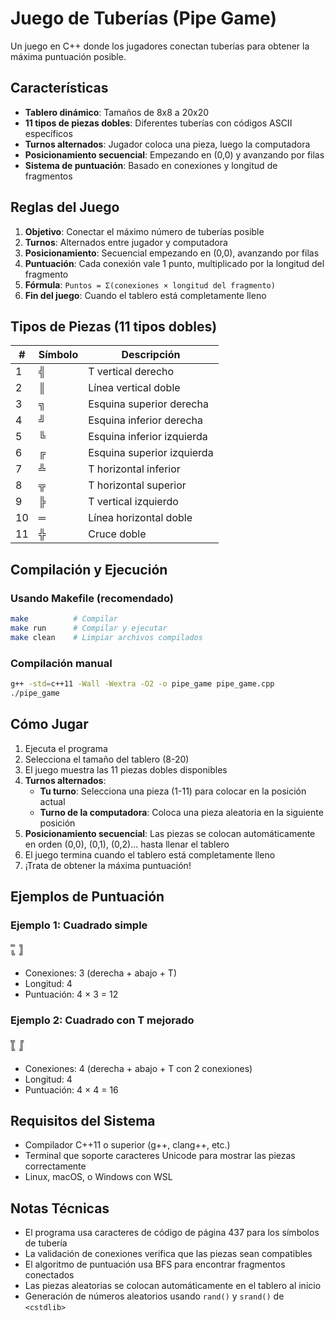 # Juego de Tuberías (Pipe Game)

Un juego en C++ donde los jugadores conectan tuberías para obtener la máxima puntuación posible.

## Características

- **Tablero dinámico**: Tamaños de 8x8 a 20x20
- **11 tipos de piezas dobles**: Diferentes tuberías con códigos ASCII específicos
- **Turnos alternados**: Jugador coloca una pieza, luego la computadora
- **Posicionamiento secuencial**: Empezando en (0,0) y avanzando por filas
- **Sistema de puntuación**: Basado en conexiones y longitud de fragmentos

## Reglas del Juego

1. **Objetivo**: Conectar el máximo número de tuberías posible
2. **Turnos**: Alternados entre jugador y computadora
3. **Posicionamiento**: Secuencial empezando en (0,0), avanzando por filas
4. **Puntuación**: Cada conexión vale 1 punto, multiplicado por la longitud del fragmento
5. **Fórmula**: `Puntos = Σ(conexiones × longitud del fragmento)`
6. **Fin del juego**: Cuando el tablero está completamente lleno

## Tipos de Piezas (11 tipos dobles)

| # | Símbolo | Descripción |
|---|---------|-------------|
| 1 | ╣ | T vertical derecho |
| 2 | ║ | Línea vertical doble |
| 3 | ╗ | Esquina superior derecha |
| 4 | ╝ | Esquina inferior derecha |
| 5 | ╚ | Esquina inferior izquierda |
| 6 | ╔ | Esquina superior izquierda |
| 7 | ╩ | T horizontal inferior |
| 8 | ╦ | T horizontal superior |
| 9 | ╠ | T vertical izquierdo |
| 10 | ═ | Línea horizontal doble |
| 11 | ╬ | Cruce doble |

## Compilación y Ejecución

### Usando Makefile (recomendado)
```bash
make          # Compilar
make run      # Compilar y ejecutar
make clean    # Limpiar archivos compilados
```

### Compilación manual
```bash
g++ -std=c++11 -Wall -Wextra -O2 -o pipe_game pipe_game.cpp
./pipe_game
```

## Cómo Jugar

1. Ejecuta el programa
2. Selecciona el tamaño del tablero (8-20)
3. El juego muestra las 11 piezas dobles disponibles
4. **Turnos alternados**:
   - **Tu turno**: Selecciona una pieza (1-11) para colocar en la posición actual
   - **Turno de la computadora**: Coloca una pieza aleatoria en la siguiente posición
5. **Posicionamiento secuencial**: Las piezas se colocan automáticamente en orden (0,0), (0,1), (0,2)... hasta llenar el tablero
6. El juego termina cuando el tablero está completamente lleno
7. ¡Trata de obtener la máxima puntuación!

## Ejemplos de Puntuación

### Ejemplo 1: Cuadrado simple
```
═ ╗
╚ ╝
```
- Conexiones: 3 (derecha + abajo + T)
- Longitud: 4
- Puntuación: 4 × 3 = 12

### Ejemplo 2: Cuadrado con T mejorado
```
╦ ╔
╚ ╝
```
- Conexiones: 4 (derecha + abajo + T con 2 conexiones)
- Longitud: 4
- Puntuación: 4 × 4 = 16

## Requisitos del Sistema

- Compilador C++11 o superior (g++, clang++, etc.)
- Terminal que soporte caracteres Unicode para mostrar las piezas correctamente
- Linux, macOS, o Windows con WSL

## Notas Técnicas

- El programa usa caracteres de código de página 437 para los símbolos de tubería
- La validación de conexiones verifica que las piezas sean compatibles
- El algoritmo de puntuación usa BFS para encontrar fragmentos conectados
- Las piezas aleatorias se colocan automáticamente en el tablero al inicio
- Generación de números aleatorios usando `rand()` y `srand()` de `<cstdlib>`
